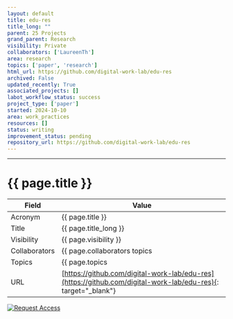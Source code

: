 ```yaml
---
layout: default
title: edu-res
title_long: ""
parent: 25 Projects
grand_parent: Research
visibility: Private
collaborators: ['LaureenTh']
area: research
topics: ['paper', 'research']
html_url: https://github.com/digital-work-lab/edu-res
archived: False
updated_recently: True
associated_projects: []
labot_workflow_status: success
project_type: ['paper']
started: 2024-10-10
area: work_practices
resources: []
status: writing
improvement_status: pending
repository_url: https://github.com/digital-work-lab/edu-res
---
```


---

# {{ page.title }}

Field               | Value
------------------- | ----------------------------------
Acronym             | {{ page.title }}
Title               | {{ page.title_long }}
Visibility          | {{ page.visibility }}
Collaborators       | {{ page.collaborators topics | join: ", "}}
Topics              | {{ page.topics | join: ", " }}
URL                 | [https://github.com/digital-work-lab/edu-res](https://github.com/digital-work-lab/edu-res){: target="_blank"}

[![Request Access](https://img.shields.io/badge/Request-Access-blue?style=for-the-badge)](https://github.com/digital-work-lab/handbook/issues/new?assignees=geritwagner&labels=access+request&template=request-repo-access.md&title=%5BAccess+Request%5D+Request+for+access+to+repository)
